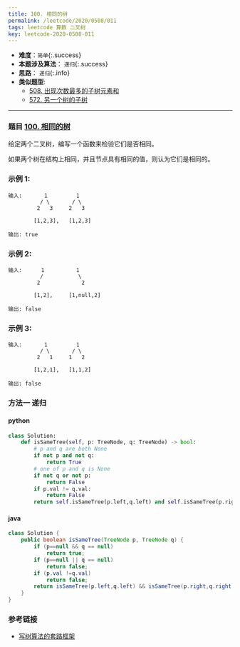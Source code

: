 ```yaml
---
title: 100. 相同的树
permalink: /leetcode/2020/0508/011
tags: leetcode 算数 二叉树
key: leetcode-2020-0508-011
---
```

- __难度__：`简单`{:.success}
- __本题涉及算法__： `递归`{:.success}
- __思路__：  `递归`{:.info}
- __类似题型__:
  - [508. 出现次数最多的子树元素和](/leetcode/2020/0508/009)
  - [572. 另一个树的子树](/leetcode/2020/0508/010)

---

### 题目 [100. 相同的树](https://leetcode-cn.com/problems/same-tree/)

给定两个二叉树，编写一个函数来检验它们是否相同。

如果两个树在结构上相同，并且节点具有相同的值，则认为它们是相同的。

### 示例 1:
```
输入:       1         1
          / \       / \
         2   3     2   3

        [1,2,3],   [1,2,3]

输出: true
```
### 示例 2:
```
输入:      1          1
          /           \
         2             2

        [1,2],     [1,null,2]

输出: false
```
### 示例 3:
```
输入:       1         1
          / \       / \
         2   1     1   2

        [1,2,1],   [1,1,2]

输出: false
```

### 方法一 递归
#### python
```python
class Solution:
    def isSameTree(self, p: TreeNode, q: TreeNode) -> bool:
        # p and q are both None
        if not p and not q:
            return True
        # one of p and q is None
        if not q or not p:
            return False
        if p.val != q.val:
            return False
        return self.isSameTree(p.left,q.left) and self.isSameTree(p.right,q.right)
```

#### java
```java
class Solution {
    public boolean isSameTree(TreeNode p, TreeNode q) {
        if (p==null && q == null)
            return true;
        if (p==null || q == null)
            return false;
        if (p.val !=q.val)
            return false;
        return isSameTree(p.left,q.left) && isSameTree(p.right,q.right);
    }
}
```


### 参考链接
- [写树算法的套路框架](https://leetcode-cn.com/problems/same-tree/solution/xie-shu-suan-fa-de-tao-lu-kuang-jia-by-wei-lai-bu-/)
